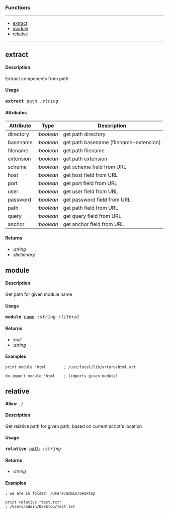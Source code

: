 ### Functions

---

<!--ts-->
   * [extract](#extract)
   * [module](#module)
   * [relative](#relative)
<!--te-->

---


## extract

#### Description

Extract components from path

#### Usage

<pre>
<b>extract</b> <ins>path</ins> <i>:string</i>
</pre>
#### Attributes

|Attribute|Type|Description|
|---|---|---|
|directory|<i>:boolean</i>|get path directory|
|basename|<i>:boolean</i>|get path basename (filename+extension)|
|filename|<i>:boolean</i>|get path filename|
|extension|<i>:boolean</i>|get path extension|
|scheme|<i>:boolean</i>|get scheme field from URL|
|host|<i>:boolean</i>|get host field from URL|
|port|<i>:boolean</i>|get port field from URL|
|user|<i>:boolean</i>|get user field from URL|
|password|<i>:boolean</i>|get password field from URL|
|path|<i>:boolean</i>|get path field from URL|
|query|<i>:boolean</i>|get query field from URL|
|anchor|<i>:boolean</i>|get anchor field from URL|

#### Returns

- *:string*
- *:dictionary*


## module

#### Description

Get path for given module name

#### Usage

<pre>
<b>module</b> <ins>name</ins> <i>:string</i> <i>:literal</i>
</pre>

#### Returns

- *:null*
- *:string*

#### Examples

```red
print module 'html        ; /usr/local/lib/arturo/html.art

do.import module 'html    ; (imports given module)
```

## relative

**Alias:** `./`

#### Description

Get relative path for given path, based on current script's location

#### Usage

<pre>
<b>relative</b> <ins>path</ins> <i>:string</i>
</pre>

#### Returns

- *:string*

#### Examples

```red
; we are in folder: /Users/admin/Desktop

print relative "test.txt"
; /Users/admin/Desktop/test.txt
```